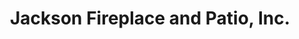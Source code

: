 ---
title: "Jackson Fireplace and Patio, Inc."
url: /hampton-falls/jackson-fireplace-and-patio-inc/
shop: Kamine & Öfen
---
